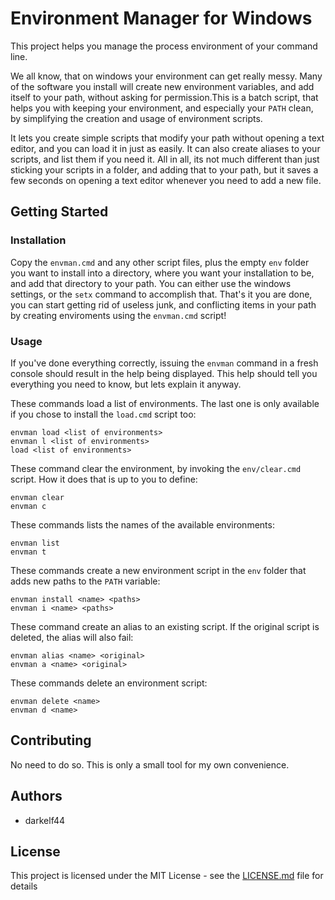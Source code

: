 # Environment Manager for Windows

This project helps you manage the process environment of your command line.

We all know, that on windows your environment can get really messy. Many of the software you install will create new environment variables, and add itself to your path, without asking for permission.This is a batch script, that helps you with keeping your environment, and especially your `PATH` clean, by simplifying the creation and usage of environment scripts.

It lets you create simple scripts that modify your path without opening a text editor, and you can load it in just as easily. It can also create aliases to your scripts, and list them if you need it. All in all, its not much different than just sticking your scripts in a folder, and adding that to your path, but it saves a few seconds on opening a text editor whenever you need to add a new file.

## Getting Started

### Installation

Copy the `envman.cmd` and any other script files, plus the empty `env` folder you want to install into a directory, where you want your installation to be, and add that directory to your path. You can either use the windows settings, or the `setx` command to accomplish that. That's it you are done, you can start getting rid of useless junk, and conflicting items in your path by creating enviroments using the `envman.cmd` script!

### Usage

If you've done everything correctly, issuing the `envman` command in a fresh console should result in the help being displayed. This help should tell you everything you need to know, but lets explain it anyway.

These commands load a list of environments. The last one is only available if you chose to install the `load.cmd` script too:

```
envman load <list of environments>
envman l <list of environments>
load <list of environments>
```

These command clear the environment, by invoking the `env/clear.cmd` script. How it does that is up to you to define:

```
envman clear
envman c
```

These commands lists the names of the available environments:

```
envman list
envman t
```

These commands create a new environment script in the `env` folder that adds new paths to the `PATH` variable:

```
envman install <name> <paths>
envman i <name> <paths>
```

These command create an alias to an existing script. If the original script is deleted, the alias will also fail:

```
envman alias <name> <original>
envman a <name> <original>
```

These commands delete an environment script:

```
envman delete <name>
envman d <name>
```

## Contributing

No need to do so. This is only a small tool for my own convenience.

## Authors

- darkelf44

## License

This project is licensed under the MIT License - see the [LICENSE.md](LICENSE.md) file for details

